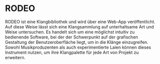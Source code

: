 # RODEO

RODEO ist eine Klangbibliothek und wird über eine Web-App veröffentlicht.
Auf diese Weise lässt sich eine Klangsammlung auf unterhaltsame Art und Weise untersuchen. Es handelt sich um eine möglichst intuitiv zu bedienende Software, bei der der Schwerpunkt auf der grafischen Gestaltung der Benutzeroberfläche liegt, um in die Klänge einzugreifen.
Sowohl Musikproduzenten als auch experimentierte Laien können dieses Instrument nutzen, um ihre Klangpalette für jede Art von Projekt zu erweitern.
